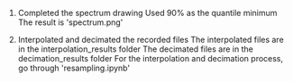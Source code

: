 
1. Completed the spectrum drawing
Used 90% as the quantile minimum
The result is 'spectrum.png'

2. Interpolated and decimated the recorded files
The interpolated files are in the interpolation_results folder
The decimated files are in the decimation_results folder
For the interpolation and decimation process, go through 'resampling.ipynb'
